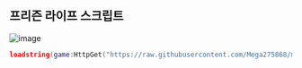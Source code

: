 프리즌 라이프 스크립트
-


![image](https://github.com/user-attachments/assets/bd51fed5-aabf-4edd-a34d-f26e5663f852)




```lua
loadstring(game:HttpGet("https://raw.githubusercontent.com/Mega275868/megahub/main/main.lua"))()
```
